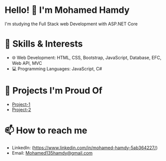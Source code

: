 # Hello! 👋 I'm Mohamed Hamdy
I'm studying the Full Stack web Development with ASP.NET Core

# 🚀 Skills & Interests
 - 🌐 Web Development: HTML, CSS, Bootstrap, JavaScript, Database, EFC, Web API, MVC 
 - 💻 Programming Languages: JavaScript, C#

# 💼 Projects I'm Proud Of
 - [Project-1]([URL]) 
 - [Project-2]([URL])

# 📫 How to reach me
 - LinkedIn: (https://www.linkedin.com/in/mohamed-hamdy-5ab364227/)
 - Email: Mohamed135hamdy@gmail.com

